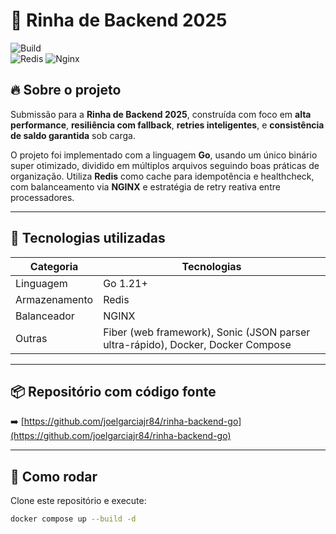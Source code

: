 # 🥊 Rinha de Backend 2025

![Build](https://img.shields.io/badge/status-ready-brightgreen)  
![Redis](https://img.shields.io/badge/cache-redis-red)
![Nginx](https://img.shields.io/badge/load--balancer-nginx-lightgrey)

## 🔥 Sobre o projeto
Submissão para a **Rinha de Backend 2025**, construída com foco em **alta performance**, **resiliência com fallback**, **retries inteligentes**, e **consistência de saldo garantida** sob carga.

O projeto foi implementado com a linguagem **Go**, usando um único binário super otimizado, dividido em múltiplos arquivos seguindo boas práticas de organização. Utiliza **Redis** como cache para idempotência e healthcheck, com balanceamento via **NGINX** e estratégia de retry reativa entre processadores.

---

## 🚀 Tecnologias utilizadas

| Categoria        | Tecnologias             |
|------------------|--------------------------|
| Linguagem        | Go 1.21+                 |
| Armazenamento    | Redis                    |
| Balanceador      | NGINX                    |
| Outras           | Fiber (web framework), Sonic (JSON parser ultra-rápido), Docker, Docker Compose |

---

## 📦 Repositório com código fonte

➡️ [https://github.com/joelgarciajr84/rinha-backend-go](https://github.com/joelgarciajr84/rinha-backend-go)

---

## 🐳 Como rodar

Clone este repositório e execute:

```bash
docker compose up --build -d
```